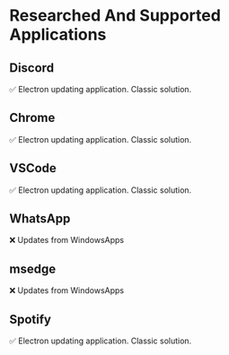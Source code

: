 # Researched And Supported Applications

## Discord
✅
Electron updating application. Classic solution.

## Chrome
✅
Electron updating application. Classic solution.

## VSCode
✅
Electron updating application. Classic solution.

## WhatsApp
❌
Updates from WindowsApps

## msedge
❌
Updates from WindowsApps

## Spotify
✅
Electron updating application. Classic solution.
